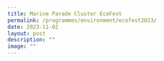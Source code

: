 ```yaml
---
title: Marine Parade Cluster EcoFest
permalink: /programmes/environment/ecofest2023/
date: 2023-11-02
layout: post
description: ""
image: ""
---
```

